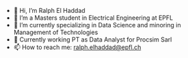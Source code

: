 - 👋 Hi, I’m Ralph El Haddad
- 👀 I’m a Masters student in Electrical Engineering at EPFL
- 🌱 I’m currently specializing in Data Science and minoring in Management of Technologies
- 💞️ Currently working PT as Data Analyst for Procsim Sarl 
- 📫 How to reach me: ralph.elhaddad@epfl.ch
